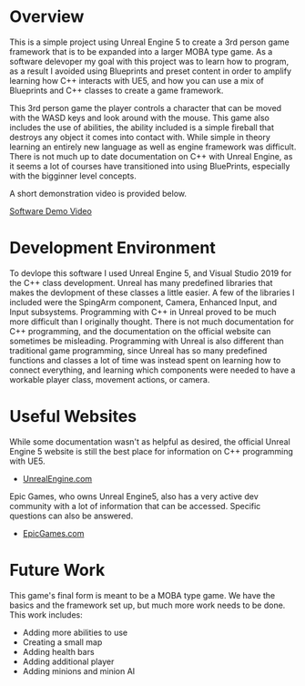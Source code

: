 # Overview

This is a simple project using Unreal Engine 5 to create a 3rd person game framework that is to be expanded into a larger MOBA type game. As a software delevoper my goal
with this project was to learn how to program, as a result I avoided using Blueprints and preset content in order to amplify learning how C++ interacts with UE5, and
how you can use a mix of Blueprints and C++ classes to create a game framework. 

This 3rd person game the player controls a character that can be moved with the WASD keys and look around with the mouse. This game also includes the use of abilities, 
the ability included is a simple fireball that destroys any object it comes into contact with. While simple in theory learning an entirely new language as well as engine 
framework was difficult. There is not much up to date documentation on C++ with Unreal Engine, as it seems a lot of courses have transitioned into using BluePrints, 
especially with the bigginner level concepts. 

A short demonstration video is provided below.

[Software Demo Video](https://youtu.be/oEo--XyAgHs)

# Development Environment

To devlope this software I used Unreal Engine 5, and Visual Studio 2019 for the C++ class development. Unreal has many predefined libraries that makes the devlopment 
of these classes a little easier. A few of the libraries I included were the SpingArm component, Camera, Enhanced Input, and Input subsystems. Programming with C++ in 
Unreal proved to be much more difficult than I originally thought. There is not much documentation for C++ programming, and the documentation on the official website can sometimes be misleading. Programming with Unreal is also different than traditional game programming, since Unreal has so many predefined functions and classes a
lot of time was instead spent on learning how to connect everything, and learning which components were needed to have a workable player class, movement actions, or camera.

# Useful Websites

While some documentation wasn't as helpful as desired, the official Unreal Engine 5 website is still the best place for information on C++ programming with UE5. 

- [UnrealEngine.com](https://docs.unrealengine.com/5.1/en-US/)

Epic Games, who owns Unreal Engine5, also has a very active dev community with a lot of information that can be accessed. Specific questions can also be answered.
- [EpicGames.com](https://dev.epicgames.com/community/)

# Future Work

This game's final form is meant to be a MOBA type game. We have the basics and the framework set up, but much more work needs to be done. This work includes:

- Adding more abilities to use
- Creating a small map
- Adding health bars
- Adding additional player
- Adding minions and minion AI
